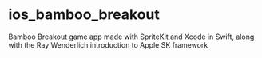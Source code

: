 # ios_bamboo_breakout
Bamboo Breakout game app made with SpriteKit and Xcode in Swift, along with the Ray Wenderlich introduction to Apple SK framework
